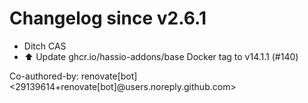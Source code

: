 # Changelog since v2.6.1
- Ditch CAS 
- ⬆️ Update ghcr.io/hassio-addons/base Docker tag to v14.1.1 (#140)

Co-authored-by: renovate[bot] <29139614+renovate[bot]@users.noreply.github.com> 
